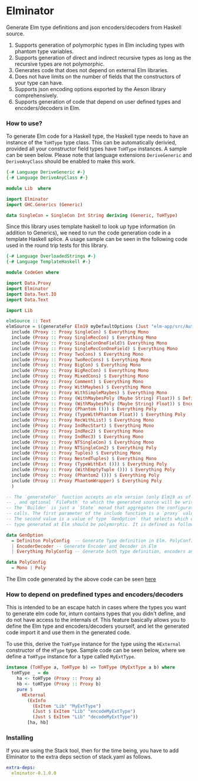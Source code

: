 # Elminator

Generate Elm type definitions and json encoders/decoders from Haskell source.

1. Supports generation of polymorphic types in Elm including types with phantom type variables.
2. Supports generation of direct and indirect recursive types as long as the recursive types are not polymorphic.
3. Generates code that does not depend on external Elm libraries.
4. Does not have limits on the number of fields that the constructors of your type can have.
5. Supports json encoding options exported by the Aeson library comprehensively.
6. Supports generation of code that depend on user defined types and encoders/decoders in Elm.

### How to use?

To generate Elm code for a Haskell type, the Haskell type needs to have an instance of the `ToHType` type class.
This can be automatically derivied, provided all your constructor field types have `ToHType` instances. A sample can be seen below. Please note that language extensions `DeriveGeneric` and `DeriveAnyClass` should be enabled to make this work.

```haskell
{-# Language DeriveGeneric #-}
{-# Language DeriveAnyClass #-}

module Lib  where

import Elminator
import GHC.Generics (Generic)

data SingleCon = SingleCon Int String deriving (Generic, ToHType)

```

Since this library uses template haskell to look up type information (in addition to Generics), we need to run the code generation code in a template Haskell splice. 
A usage sample can be seen in the following code used in the round trip tests for this library.


```haskell
{-# Language OverloadedStrings #-}
{-# Language TemplateHaskell #-}

module CodeGen where

import Data.Proxy
import Elminator
import Data.Text.IO
import Data.Text

import Lib

elmSource :: Text
elmSource = $(generateFor Elm19 myDefaultOptions (Just "elm-app/src/Autogen.elm") $ do
  include (Proxy :: Proxy SingleCon) $ Everything Mono
  include (Proxy :: Proxy SingleRecCon) $ Everything Mono
  include (Proxy :: Proxy SingleConOneField)$ Everything Mono
  include (Proxy :: Proxy SingleRecConOneField) $ Everything Mono
  include (Proxy :: Proxy TwoCons) $ Everything Mono 
  include (Proxy :: Proxy TwoRecCons) $ Everything Mono 
  include (Proxy :: Proxy BigCon) $ Everything Mono 
  include (Proxy :: Proxy BigRecCon) $ Everything Mono 
  include (Proxy :: Proxy MixedCons) $ Everything Mono 
  include (Proxy :: Proxy Comment) $ Everything Mono 
  include (Proxy :: Proxy WithMaybes) $ Everything Mono
  include (Proxy :: Proxy WithSimpleMaybes) $ Everything Mono 
  include (Proxy :: Proxy (WithMaybesPoly (Maybe String) Float)) $ Definiton Poly
  include (Proxy :: Proxy (WithMaybesPoly (Maybe String) Float)) $ EncoderDecoder
  include (Proxy :: Proxy (Phantom ())) $ Everything Poly
  include (Proxy :: Proxy (TypeWithPhantom Float)) $ Everything Poly
  include (Proxy :: Proxy RecWithList) $ Everything Mono
  include (Proxy :: Proxy IndRecStart) $ Everything Mono
  include (Proxy :: Proxy IndRec2) $ Everything Mono
  include (Proxy :: Proxy IndRec3) $ Everything Mono
  include (Proxy :: Proxy NTSingleCon) $ Everything Mono
  include (Proxy :: Proxy NTSingleCon2) $ Everything Poly
  include (Proxy :: Proxy Tuples) $ Everything Mono
  include (Proxy :: Proxy NestedTuples) $ Everything Mono
  include (Proxy :: Proxy (TypeWithExt ())) $ Everything Poly
  include (Proxy :: Proxy (WithEmptyTuple ())) $ Everything Poly
  include (Proxy :: Proxy (Phantom2 ())) $ Everything Poly
  include (Proxy :: Proxy PhantomWrapper) $ Everything Poly
  )

-- The `generateFor` function accepts an elm version (only Elm19 as of now), a value of type `Options` from the Aeson library
-- , and optional `FilePath` to which the generated source will be written to, and a `Builder` value.
-- The `Builder` is just a `State` monad that aggregates the configuration parameters from the include
-- calls. The first parameter of the include function is a `proxy` value that denotes the type that requires Elm code generation.
-- The second value is a value of type `GenOption` that selects which entites needs to be generation, and also selects if the
-- type generated at Elm should be polymorphic. It is defined as follows.

data GenOption
  = Definiton PolyConfig  -- Generate Type definition in Elm. PolyConfig field decides if the type has to be polymorphic
  | EncoderDecoder -- Generate Encoder and Decoder in Elm
  | Everything PolyConfig -- Generate both type definition, encoders and decoders. PolyConfig field decides if the type has to be polymorphic.

data PolyConfig
  = Mono | Poly 
```

The Elm code generated by the above code can be seen [here](https://bitbucket.org/sras/elminator-test/src/master/elm-app/src/Autogen.elm)

### How to depend on predefined types and encoders/decoders

This is intended to be an escape hatch in cases where the types you want to generate elm code for, inturn contains types that you didn't define, and do not have access to the internals of.
This feature basically allows you to define the Elm type and encoders/decoders yourself, and let the generated code import it and use them in the generated code. 

To use this, derive the `ToHType` instance for the type using the `HExternal` constructor of the `HType` type. Sample code can be seen below, where we define a `ToHType` instance for a type called `MyExtType`.

```haskell
instance (ToHType a, ToHType b) => ToHType (MyExtType a b) where
  toHType _ = do
    ha <- toHType (Proxy :: Proxy a)
    hb <- toHType (Proxy :: Proxy b)
    pure $
      HExternal
        (ExInfo
          (ExItem "Lib" "MyExtType") 
          (Just $ ExItem "Lib" "encodeMyExtType")
          (Just $ ExItem "Lib" "decodeMyExtType"))
        [ha, hb]
```

### Installing

If you are using the Stack tool, then for the time being, you have to add Elminator to the extra deps section of stack.yaml as follows.

```yaml
extra-deps:
  elminator-0.1.0.0
```


